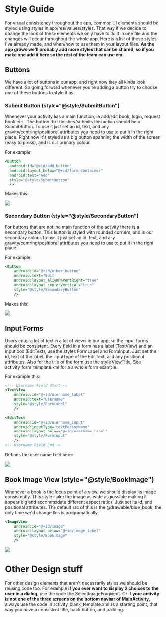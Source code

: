 # Style Guide 

For visual consistency throughout the app, common UI elements should be styled using styles in app/res/values/styles. That way if we decide to change the look of these elements we only have to do it in one file and the changes will occur throughout the whole app. Here is a list of these styles I've already made, and when/how to use them in your layout files. **As the app grows we'll probably add more styles that can be shared, so if you make one add it here so the rest of the team can use em.**

## Buttons 

We have a lot of buttons in our app, and right now they all kinda look different. So going forward whenever you're adding a button try to choose one of these buttons to style it as. 

### Submit Button (style="@style/SubmitButton")

Whenever your activity has a main function, ie add/edit book, login, request book etc.. The button that finishes/submits this action should be a SubmitButton. To use it just set an id, text, and any gravity/centring/positional attributes you need to use to put it in the right place. Right now it's styled as a big button spanning the width of the screen (easy to press), and is our primary colour. 

For example: 

``` xml
<Button
  android:id="@+id/add_button"
  android:layout_below="@+id/form_container"
  android:text="Add"
  style="@style/SubmitButton"
  />
```

Makes this: 

<img src="./screenshots/add_button.png"/>

### Secondary Button (style="@style/SecondaryButton")

For buttons that are not the main function of the activity there is a secondary button. This button is styled with rounded corners, and is our secondary colour.To use it just set an id, text, and any gravity/centring/positional attributes you need to use to put it in the right place. 

For example: 

``` xml
<Button
    android:id="@+id/other_button"
    android:text="Edit"
    android:layout_alignParentRight="true"
    android:layout_centerVertical="true"
    style="@style/SecondaryButton"
    />
```

Makes this: 

<img src="./screenshots/secondary_button.png"/>

## Input Forms

Users enter a lot of text in a lot of views in our app, so the input forms should be consistent. Every field in a form has a label (TextView) and an input box (EditText), use the styles FormLabel and FormInput. Just set the id, text of the label, the inputType of the EditText, and any positional attributes. Also for the title of the form use the style ViewTitle. See activity_form_template.xml for a a whole form example. 

For example this: 

``` xml
<!-- Username Field Start-->
<TextView
    android:id="@+id/username_label"
    android:text="Username"
    style="@style/FormLabel"
    />

<EditText
    android:id="@+id/username_input"
    android:inputType="textPersonName"
    android:layout_below="@+id/username_label"
    style="@style/FormInput"
    />
<!--Username Field End-->
```

Defines the user name field here: 

<img src="./screenshots/form_template.png"/>

## Book Image View (style="@style/BookImage")

Whenever a book is the focus point of a view, we should display its image consistently. This style make the image as wide as possible making it appear big and accommodate different aspect ratios. Just set its id, and positional attributes. The default src of this is the @drawable/blue_book, the only time we'd change this is programatically. 

``` xml 
<ImageView
    android:id="@+id/image"
    android:layout_below="@+id/image_label"
    style="@style/BookImage" 
    />
```
<img src="./screenshots/add_button.png"/>

# Other Design stuff 

For other design elements that aren't necessarily styles we should be reusing code too. For example **if you ever want to display 2 choices to the user in a dialog**, use the code the SelectImageFragment. Or if **your activity is not one of the three screens on the bottom navbar of MainActivity**, always use the code in activity_blank_template.xml as a starting point, that way you have a consistent title, back button, and padding. 




